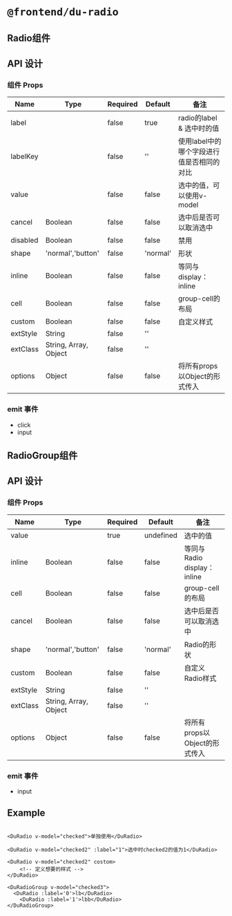 # `@frontend/du-radio`

## Radio组件

## API 设计

### 组件 Props

| Name | Type | Required | Default | 备注 |
| ---- | ---- | -------- | ------- | ---- |
| label |  | false | true | radio的label & 选中时的值 |
| labelKey |  | false | '' | 使用label中的哪个字段进行值是否相同的对比 |
| value |  | false | false | 选中的值，可以使用v-model |
| cancel | Boolean | false | false | 选中后是否可以取消选中 |
| disabled | Boolean | false | false | 禁用 |
| shape | 'normal','button' | false | 'normal' | 形状 |
| inline | Boolean | false | false | 等同与display：inline |
| cell | Boolean | false | false | group-cell的布局 |
| custom | Boolean | false | false | 自定义样式 |
| extStyle | String | false | '' | |
| extClass | String, Array, Object | false | '' | |
| options | Object | false | false | 将所有props以Object的形式传入 |

### emit 事件

- click
- input

## RadioGroup组件

## API 设计

### 组件 Props

| Name | Type | Required | Default | 备注 |
| ---- | ---- | -------- | ------- | ---- |
| value |  | true | undefined | 选中的值 |
| inline | Boolean | false | false | 等同与Radio display：inline |
| cell | Boolean | false | false | group-cell的布局 |
| cancel | Boolean | false | false | 选中后是否可以取消选中 |
| shape | 'normal','button' | false | 'normal' | Radio的形状 |
| custom | Boolean | false | false | 自定义Radio样式 |
| extStyle | String | false | '' | |
| extClass | String, Array, Object | false | '' | |
| options | Object | false | false | 将所有props以Object的形式传入 |

### emit 事件

- input

## Example

```vue

<DuRadio v-model="checked">单独使用</DuRadio>

<DuRadio v-model="checked2" :label="1">选中时checked2的值为1</DuRadio>

<DuRadio v-model="checked2" costom>
	<!-- 定义想要的样式 -->
</DuRadio>

<DuRadioGroup v-model="checked3">
  <DuRadio :label='0'>lb</DuRadio>
	<DuRadio :label='1'>lbb</DuRadio>
</DuRadioGroup>
```
